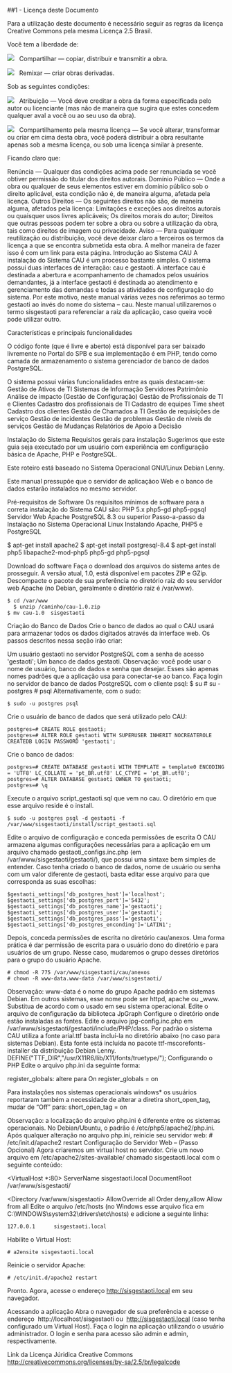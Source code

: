 ##1 - Licença deste Documento

Para a utilização deste documento é necessário seguir as regras da licença Creative Commons pela mesma Licença 2.5 Brasil.

Você tem a liberdade de:

![](https://raw.github.com/gabrielamayoli/CAU/blob/master/imagens/1.png) &nbsp;  Compartilhar — copiar, distribuir e transmitir a obra.

![](https://raw.github.com/gabrielamayoli/CAU/blob/master/imagens/2.png) &nbsp; Remixar — criar obras derivadas.

Sob as seguintes condições:

![](https://raw.github.com/gabrielamayoli/CAU/blob/master/imagens/3.png) &nbsp; Atribuição — Você deve creditar a obra da forma especificada pelo autor ou licenciante (mas não de maneira que sugira que estes concedem qualquer aval a você ou ao seu uso da obra).

![](https://raw.github.com/gabrielamayoli/CAU/blob/master/imagens/4.png) &nbsp; Compartilhamento pela mesma licença — Se você alterar, transformar ou criar em cima desta obra, você poderá distribuir a obra resultante apenas sob a mesma licença, ou sob uma licença similar à presente.

Ficando claro que:

Renúncia — Qualquer das condições acima pode ser renunciada se você obtiver permissão do titular dos direitos autorais. 
Domínio Público — Onde a obra ou qualquer de seus elementos estiver em domínio público sob o direito aplicável, esta condição não é, de maneira alguma, afetada pela licença. 
Outros Direitos — Os seguintes direitos não são, de maneira alguma, afetados pela licença: 
Limitações e exceções aos direitos autorais ou quaisquer usos livres aplicáveis; 
Os direitos morais do autor; 
Direitos que outras pessoas podem ter sobre a obra ou sobre a utilização da obra, tais como direitos de imagem ou privacidade. 
Aviso — Para qualquer reutilização ou distribuição, você deve deixar claro a terceiros os termos da licença a que se encontra submetida esta obra. A melhor maneira de fazer isso é com um link para esta página. 
Introdução ao Sistema CAU
A instalação do Sistema CAU é um processo bastante simples. O sistema possui duas interfaces de interação: cau e gestaoti. A interface cau é destinada a abertura e acompanhamento de chamados pelos usuários demandantes, já a interface gestaoti é destinada ao atendimento e gerenciamento das demandas e todas as atividades de configuração do sistema. Por este motivo, neste manual várias vezes nos referimos ao termo gestaoti ao invés do nome do sistema – cau. Neste manual utilizaremos o termo sisgestaoti para referenciar a raiz da aplicação, caso queira você pode utilizar outro. 

Características e principais funcionalidades

O código fonte (que é livre e aberto) está disponível para ser baixado livremente no Portal do SPB e sua implementação é em PHP, tendo como camada de armazenamento o sistema gerenciador de banco de dados PostgreSQL. 

O sistema possui várias funcionalidades entre as quais destacam-se: 
Gestão de Ativos de TI
 Sistemas de Informação
 Servidores
 Patrimônio
 Análise de impacto (Gestão de Configuração)
Gestão de Profissionais de TI e Clientes
 Cadastro dos profissionais de TI
 Cadastro de equipes
 Time sheet
 Cadastro dos clientes
Gestão de Chamados a TI
 Gestão de requisições de serviço
 Gestão de incidentes
 Gestão de problemas
 Gestão de níveis de serviços
Gestão de Mudanças
Relatórios de Apoio a Decisão


Instalação do Sistema
Requisitos gerais para instalação
Sugerimos que este guia seja executado por um usuário com experiência em configuração básica de Apache, PHP e PostgreSQL.

Este roteiro está baseado no Sistema Operacional GNU/Linux Debian Lenny.

Este manual pressupõe que o servidor de aplicaçãoo Web e o banco de dados estarão instalados no mesmo servidor.

Pré-requisitos de Software
Os requisitos mínimos de software para a correta instalação do Sistema CAU são:
PHP 5.x
php5-gd
php5-pgsql
Servidor Web Apache 
PostgreSQL 8.3 ou superior
Passo-a-passo da Instalação no Sistema Operacional Linux
Instalando Apache, PHP5 e PostgreSQL

$ apt-get install apache2
$ apt-get install postgresql-8.4
$ apt-get install php5 libapache2-mod-php5 php5-gd php5-pgsql
 
Download do software
Faça o download dos arquivos do sistema antes de prosseguir. A versão atual, 1.0, está disponível em pacotes ZIP e GZip. Descompacte o pacote de sua preferência no diretório raiz do seu servidor web Apache (no Debian, geralmente o diretório raiz é /var/www). 

	$ cd /var/www
      $ unzip /caminho/cau-1.0.zip
	$ mv cau-1.0  sisgestaoti
Criação do Banco de Dados
Crie o banco de dados ao qual o CAU usará para armazenar todos os dados digitados através da interface web. Os passos descritos nessa seção irão criar: 

Um usuário gestaoti no servidor PostgreSQL com a senha de acesso 'gestaoti'; 
Um banco de dados gestaoti. 
Observação: você pode usar o nome de usuário, banco de dados e senha que desejar. Esses são apenas nomes padrões que a aplicação usa para conectar-se ao banco. 
Faça login no servidor de banco de dados PostgreSQL com o cliente psql: 
	$ su
	# su - postgres
	# psql
Alternativamente, com o sudo: 

	$ sudo -u postgres psql

Crie o usuário de banco de dados que será utilizado pelo CAU: 

	postgres=# CREATE ROLE gestaoti;
	postgres=# ALTER ROLE gestaoti WITH SUPERUSER INHERIT NOCREATEROLE 		CREATEDB LOGIN PASSWORD 'gestaoti';
Crie o banco de dados: 

	postgres=# CREATE DATABASE gestaoti WITH TEMPLATE = template0 ENCODING = 'UTF8' LC_COLLATE = 'pt_BR.utf8' LC_CTYPE = 'pt_BR.utf8'; 
	postgres=# ALTER DATABASE gestaoti OWNER TO gestaoti;
	postgres=# \q
Execute o arquivo script_gestaoti.sql que vem no cau. O diretório em que esse arquivo reside é o install. 

	$ sudo -u postgres psql -d gestaoti -f /var/www/sisgestaoti/install/script_gestaoti.sql

Edite o arquivo de configuração e conceda permissões de escrita
O CAU armazena algumas configurações necessárias para a aplicação em um arquivo chamado gestaoti_configs.inc.php (em /var/www/sisgestaoti/gestaoti/), que possui uma sintaxe bem simples de entender. Caso tenha criado o banco de dados, nome de usuário ou senha com um valor diferente de gestaoti, basta editar esse arquivo para que corresponda as suas escolhas: 

	$gestaoti_settings['db_postgres_host']='localhost'; 
	$gestaoti_settings['db_postgres_port']='5432'; 
	$gestaoti_settings['db_postgres_name']='gestaoti'; 
	$gestaoti_settings['db_postgres_user']='gestaoti'; 
	$gestaoti_settings['db_postgres_pass']='gestaoti'; 
	$gestaoti_settings['db_postgres_enconding']='LATIN1';

Depois, conceda permissões de escrita no diretório cau/anexos. Uma forma prática é dar permissão de escrita para o usuário dono do diretório e para usuários de um grupo. Nesse caso, mudaremos o grupo desses diretórios para o grupo do usuário Apache. 

	# chmod -R 775 /var/www/sisgestaoti/cau/anexos
	# chown -R www-data.www-data /var/www/sisgestaoti/
Observação: www-data é o nome do grupo Apache padrão em sistemas Debian. Em outros sistemas, esse nome pode ser httpd, apache ou _www. Substitua de acordo com o usado em seu sistema operacional. 
Edite o arquivo de configuração da biblioteca JpGraph
Configure o diretório onde estão instaladas as fontes. Edite o arquivo jpg-config.inc.php em /var/www/sisgestaoti/gestaoti/include/PHP/class. Por padrão o sistema CAU utiliza a fonte arial.ttf basta incluí-la no diretório abaixo (no caso para sistemas Debian). Esta fonte está incluída no pacote ttf-mscorefonts-installer da distribuição Debian Lenny.
	DEFINE("TTF_DIR","/usr/X11R6/lib/X11/fonts/truetype/");
Configurando o PHP
Edite o arquivo php.ini da seguinte forma: 

register_globals: altere para On
	register_globals = on



Para instalações nos sistemas operacionais windows* os usuários reportaram  também a necessidade de alterar a diretira short_open_tag, mudar de “Off” para:
	short_open_tag = on

Observação: a localização do arquivo php.ini é diferente entre os sistemas operacionais. No Debian/Ubuntu, o padrão é /etc/php5/apache2/php.ini. 
Após qualquer alteração no arquivo php.ini, reinicie seu servidor web: 
	# /etc/init.d/apache2 restart
Configuração do Servidor Web – (Passo Opcional)
Agora criaremos um virtual host no servidor. Crie um novo arquivo em /etc/apache2/sites-available/ chamado sisgestaoti.local com o seguinte conteúdo:

<VirtualHost *:80>
  ServerName sisgestaoti.local
  DocumentRoot /var/www/sisgestaoti/

  <Directory /var/www/sisgestaoti>
    AllowOverride all
    Order deny,allow
    Allow from all
  </Directory>
</VirtualHost>
Edite o arquivo /etc/hosts (no Windows esse arquivo fica em C:\WINDOWS\system32\drivers\etc\hosts) e adicione a seguinte linha: 

	127.0.0.1      sisgestaoti.local

Habilite o Virtual Host: 

	# a2ensite sisgestaoti.local

Reinicie o servidor Apache: 

	# /etc/init.d/apache2 restart

Pronto. Agora, acesse o endereço http://sisgestaoti.local em seu navegador. 

Acessando  a aplicação
Abra o navegador de sua preferência e acesse o endereço  http://localhost/sisgestaoti ou  http://sisgestaoti.local (caso tenha configurado um Virtual Host). Faça o login na aplicação utilizando o usuário administrador. O login e senha para acesso são admin e admin, respectivamente. 


Link da Licença Júridica Creative Commons
http://creativecommons.org/licenses/by-sa/2.5/br/legalcode

